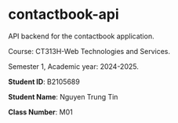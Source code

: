 # contactbook-api

API backend for the contactbook application.

Course: CT313H-Web Technologies and Services.

Semester 1, Academic year: 2024-2025.

**Student ID**: B2105689  

**Student Name**: Nguyen Trung Tin

**Class Number**: M01

